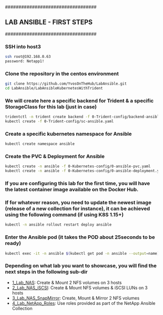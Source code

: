 ##################################
## LAB ANSIBLE - FIRST STEPS
##################################

### SSH into host3

```bash
ssh root@192.168.0.63
password: Netapp1!
```

### Clone the repository in the centos environment

```bash
git clone https://github.com/YvosOnTheHub/LabAnsible.git
cd LabAnsible/LabAnsibleKubernetesWithTrident
```

### We will create here a specific backend for Trident & a specific StorageClass for this lab (just in case)

```bash
tridentctl -n trident create backend -f 0-Trident-config/backend-ansible.json
kubectl create -f 0-Trident-config/sc-ansible.yaml
```

### Create a specific kubernetes namespace for Ansible

```bash
kubectl create namespace ansible
```

### Create the PVC & Deployment for Ansible

```bash
kubectl create -n ansible -f 0-Kubernetes-config/0-ansible-pvc.yaml
kubectl create -n ansible -f 0-Kubernetes-config/0-ansible-deployment.yaml
```

### If you are configuring this lab for the first time, you will have the latest container image available on the Docker Hub.
### If for whatever reason, you need to update the newest image (release of a new collection for instance), it can be achieved using the following command (if using K8S 1.15+)

```bash
kubectl -n ansible rollout restart deploy ansible
```

### Enter the Ansible pod (it takes the POD about 25seconds to be ready)

```bash
kubectl exec -it -n ansible $(kubectl get pod -n ansible --output=name) -- /bin/bash
```

### Depending on what lab you want to showcase, you will find the next steps in the following sub-dir

- [1_Lab_NAS](1_Lab_NAS): Create & Mount 2 NFS volumes on 3 hosts
- [2_Lab_NAS_iSCSI](2_Lab_NAS_iSCSI): Create & Mount NFS volumes & iSCSI LUNs on 3 hosts
- [3_Lab_NAS_SnapMirror](3_Lab_NAS_SnapMirror): Create, Mount & Mirror 2 NFS volumes
- [4_Lab_NetApp_Roles](4_Lab_NetApp_Roles): Use roles provided as part of the NetApp Ansible Collection